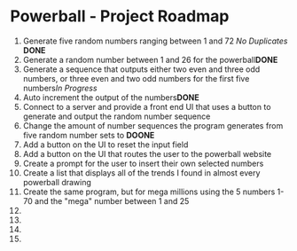 <h1>Powerball - Project Roadmap</h1>

<ol>
  <li>Generate five random numbers ranging between 1 and 72 <i>No Duplicates</i> <b>DONE</b></li>
  <li>Generate a random number between 1 and 26 for the powerball<b>DONE</b></li>
  <li>Generate a sequence that outputs either two even and three odd numbers, or three even and two odd numbers for the first five numbers<i>In Progress</i></li>
  <li>Auto increment the output of the numbers<b>DONE</b></li>
  <li>Connect to a server and provide a front end UI that uses a button to generate and output the random number sequence</li>
  <li>Change the amount of number sequences the program generates from five random number sets to <b>DOONE</b></li>
  <li>Add a button on the UI to reset the input field</li>
  <li>Add a button on the UI that routes the user to the powerball website</li>
  <li>Create a prompt for the user to insert their own selected numbers</li>
  <li>Create a list that displays all of the trends I found in almost every powerball drawing</li>
  <li>Create the same program, but for mega millions using the 5 numbers 1-70 and the "mega" number between 1 and 25</li>
  <li></li>
  <li></li>
  <li></li>
  <li></li>
</ol>

